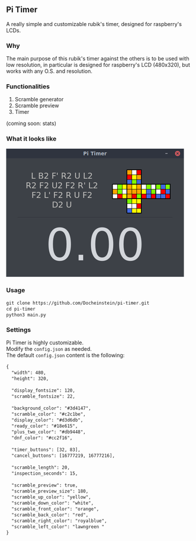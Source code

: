 ## Pi Timer

A really simple and customizable rubik's timer, designed for raspberry's LCDs.

### Why

The main purpose of this rubik's timer against the others is to be used with low resolution, in particular is designed for raspberry's LCD (480x320), but works with any O.S. and resolution.

### Functionalities

1. Scramble generator 
2. Scramble preview
3. Timer

(coming soon: stats)

### What it looks like

![PiTimer](pitimer.png)

### Usage

```
git clone https://github.com/Docheinstein/pi-timer.git
cd pi-timer
python3 main.py
```

### Settings

Pi Timer is highly customizable.  
Modify the `config.json` as needed.  
The default `config.json` content is the following:


``` 
{
  "width": 480,
  "height": 320,

  "display_fontsize": 120,
  "scramble_fontsize": 22,

  "background_color": "#3d4147",
  "scramble_color": "#c2c1be",
  "display_color": "#d3d6db",
  "ready_color": "#18e615",
  "plus_two_color": "#db9448",
  "dnf_color": "#cc2f16",

  "timer_buttons": [32, 83],
  "cancel_buttons": [16777219, 16777216],

  "scramble_length": 20,
  "inspection_seconds": 15,

  "scramble_preview": true,
  "scramble_preview_size": 180,
  "scramble_up_color": "yellow",
  "scramble_down_color": "white",
  "scramble_front_color": "orange",
  "scramble_back_color": "red",
  "scramble_right_color": "royalblue",
  "scramble_left_color": "lawngreen "
}
```